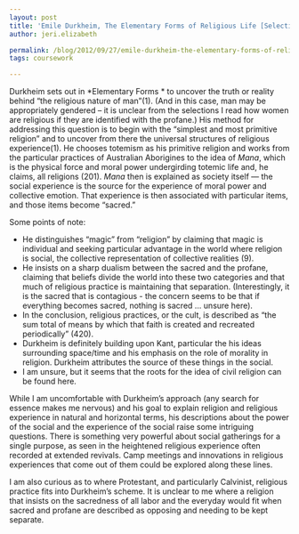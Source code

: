 ```yaml
---
layout: post
title: 'Emile Durkheim, The Elementary Forms of Religious Life [Selections]'
author: jeri.elizabeth

permalink: /blog/2012/09/27/emile-durkheim-the-elementary-forms-of-religious-life-selections/
tags: coursework

---
```

Durkheim sets out in *Elementary Forms * to uncover the truth or reality behind &#8220;the religious nature of man&#8221;(1). (And in this case, man may be appropriately gendered &#8211; it is unclear from the selections I read how women are religious if they are identified with the profane.) His method for addressing this question is to begin with the &#8220;simplest and most primitive religion&#8221; and to uncover from there the universal structures of religious experience(1). He chooses totemism as his primitive religion and works from the particular practices of Australian Aborigines to the idea of *Mana*, which is the physical force and moral power undergirding totemic life and, he claims, all religions (201). *Mana* then is explained as society itself &#8212; the social experience is the source for the experience of moral power and collective emotion. That experience is then associated with particular items, and those items become &#8220;sacred.&#8221;

Some points of note:

*   He distinguishes &#8220;magic&#8221; from &#8220;religion&#8221; by claiming that magic is individual and seeking particular advantage in the world where religion is social, the collective representation of collective realities (9).
*   He insists on a sharp dualism between the sacred and the profane, claiming that beliefs divide the world into these two categories and that much of religious practice is maintaining that separation. (Interestingly, it is the sacred that is contagious - the concern seems to be that if everything becomes sacred, nothing is sacred &#8230; unsure here).
*   In the conclusion, religious practices, or the cult, is described as &#8220;the sum total of means by which that faith is created and recreated periodically&#8221; (420).
*   Durkheim is definitely building upon Kant, particular the his ideas surrounding space/time and his emphasis on the role of morality in religion. Durkheim attributes the source of these things in the social.
*   I am unsure, but it seems that the roots for the idea of civil religion can be found here.

While I am uncomfortable with Durkheim&#8217;s approach (any search for essence makes me nervous) and his goal to explain religion and religious experience in natural and horizontal terms, his descriptions about the power of the social and the experience of the social raise some intriguing questions. There is something very powerful about social gatherings for a single purpose, as seen in the heightened religious experience often recorded at extended revivals. Camp meetings and innovations in religious experiences that come out of them could be explored along these lines.

I am also curious as to where Protestant, and particularly Calvinist, religious practice fits into Durkheim&#8217;s scheme. It is unclear to me where a religion that insists on the sacredness of all labor and the everyday would fit when sacred and profane are described as opposing and needing to be kept separate.
